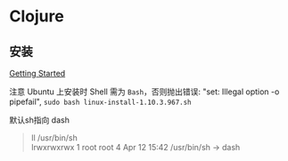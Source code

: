 # Clojure

## 安装

[Getting Started](https://clojure.org/guides/getting_started)

注意 Ubuntu 上安装时 Shell 需为 `Bash`，否则抛出错误:  "set: Illegal option -o pipefail", `sudo bash linux-install-1.10.3.967.sh`

默认sh指向 dash
> ll /usr/bin/sh      
> lrwxrwxrwx 1 root root 4 Apr 12 15:42 /usr/bin/sh -> dash
